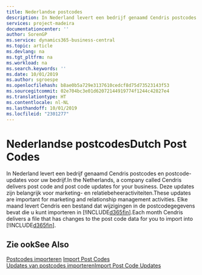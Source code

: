 ```yaml
---
title: Nederlandse postcodes
description: In Nederland levert een bedrijf genaamd Cendris postcodes en postcode-updates voor uw bedrijf. Deze updates zijn belangrijk voor marketing- en relatiebeheeractiviteiten.
services: project-madeira
documentationcenter: ''
author: SorenGP
ms.service: dynamics365-business-central
ms.topic: article
ms.devlang: na
ms.tgt_pltfrm: na
ms.workload: na
ms.search.keywords: ''
ms.date: 10/01/2019
ms.author: sgroespe
ms.openlocfilehash: b8ae0b5a729e3137610cedcf8d75d73523143f53
ms.sourcegitcommit: 02e704bc3e01d62072144919774f1244c42827e4
ms.translationtype: HT
ms.contentlocale: nl-NL
ms.lasthandoff: 10/01/2019
ms.locfileid: "2301277"
---
```

# <a name="dutch-post-codes"></a><span data-ttu-id="407ac-104">Nederlandse postcodes</span><span class="sxs-lookup"><span data-stu-id="407ac-104">Dutch Post Codes</span></span>
<span data-ttu-id="407ac-105">In Nederland levert een bedrijf genaamd Cendris postcodes en postcode-updates voor uw bedrijf.</span><span class="sxs-lookup"><span data-stu-id="407ac-105">In the Netherlands, a company called Cendris delivers post code and post code updates for your business.</span></span> <span data-ttu-id="407ac-106">Deze updates zijn belangrijk voor marketing- en relatiebeheeractiviteiten.</span><span class="sxs-lookup"><span data-stu-id="407ac-106">These updates are important for marketing and relationship management activities.</span></span> <span data-ttu-id="407ac-107">Elke maand levert Cendris een bestand dat wijzigingen in de postcodegegevens bevat die u kunt importeren in [!INCLUDE[d365fin](../../includes/d365fin_md.md)].</span><span class="sxs-lookup"><span data-stu-id="407ac-107">Each month Cendris delivers a file that has changes to the post code data for you to import into [!INCLUDE[d365fin](../../includes/d365fin_md.md)].</span></span>  

## <a name="see-also"></a><span data-ttu-id="407ac-108">Zie ook</span><span class="sxs-lookup"><span data-stu-id="407ac-108">See Also</span></span>  
 <span data-ttu-id="407ac-109">[Postcodes importeren](how-to-import-post-codes.md) </span><span class="sxs-lookup"><span data-stu-id="407ac-109">[Import Post Codes](how-to-import-post-codes.md) </span></span>  
 [<span data-ttu-id="407ac-110">Updates van postcodes importeren</span><span class="sxs-lookup"><span data-stu-id="407ac-110">Import Post Code Updates</span></span>](how-to-import-post-code-updates.md)

